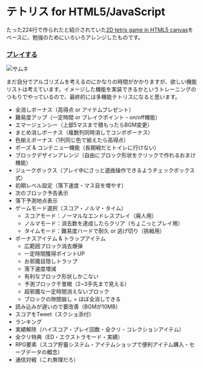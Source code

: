 # テトリス for HTML5/JavaScript

たった224行で作られたと紹介されていた[2D tetris game in HTML5 canvas](https://github.com/dionyziz/canvas-tetris)をベースに、勉強のためにいろいろアレンジしたものです。

### [プレイする](https://oekaki-hoho-ron.github.io/Tetris/)

![サムネ](https://oekaki-hoho-ron.github.io/Tetris/thumb.png)

まだ自分でアルゴリズムを考えるのにかなりの時間がかかりますが、欲しい機能リストは考えています。イメージした機能を実装できるかというトレーニングのつもりでやっているので、最終的には多機能テトリスになると思います。

- 全消しボーナス（高得点 or アイテムプレゼント）
- 難易度アップ（一定時間 or ブレイクポイント・on/off機能）
- エマージェンシー（上部5マスまで積もったらBGM変更）
- まとめ消しボーナス（複数列同時消しでコンボボーナス）
- 色揃えボーナス（1列同じ色で揃えたら高得点）
- ポーズ & コンテニュー機能（長期戦だとトイレに行けない）
- ブロックデザインアレンジ（自由にブロック形状をクリックで作れるおまけ機能）
- ジュークボックス（プレイ中にさっと選曲操作できるようチェックボックス式）
- 初期レベル設定（落下速度・マス目を増やす）
- 次のブロック予告表示
- 落下予測地点表示
- ゲームモード選択（スコア・ノルマ・タイム）
	- スコアモード：ノーマルなエンドレスプレイ（廃人用）
	- ノルマモード：消去数を達成したらクリア（ちょこっとプレイ用）
	- タイムモード：難易度ハードで耐久 or 逃げ切り（挑戦用）
- ボーナスアイテム & トラップアイテム
	- 広範囲ブロック消去爆弾
	- 一定時間獲得ポイントUP
	- お邪魔目隠しトラップ
	- 落下速度増減
	- 有利なブロック形状しかこない
	- 予測ブロック千里眼（2~3手先まで見える）
	- 超邪魔な一定時間消えないブロック
	- ブロックの隙間崩し = ほぼ全消しできる
- 読み込みが遅いので要改善（BGMが10MB）
- スコアをTweet（スクショ添付）
- ランキング
- 実績解除（ハイスコア・プレイ回数・全クリ・コレクションアイテム）
- 全クリ特典（ED・エクストラモード・実績）
- RPG要素（スコア貯蓄システム・アイテムショップで便利アイテム購入・セーブデータの概念）
- 通信対戦（これ無理だろ）
